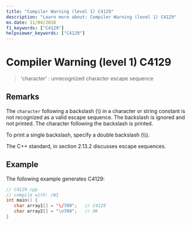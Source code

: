 ```yaml
---
title: "Compiler Warning (level 1) C4129"
description: "Learn more about: Compiler Warning (level 1) C4129"
ms.date: 11/04/2016
f1_keywords: ["C4129"]
helpviewer_keywords: ["C4129"]
---
```

# Compiler Warning (level 1) C4129

> 'character' : unrecognized character escape sequence

## Remarks

The `character` following a backslash (\\) in a character or string constant is not recognized as a valid escape sequence. The backslash is ignored and not printed. The character following the backslash is printed.

To print a single backslash, specify a double backslash (\\\\).

The C++ standard, in section 2.13.2 discusses escape sequences.

## Example

The following example generates C4129:

```cpp
// C4129.cpp
// compile with: /W1
int main() {
   char array1[] = "\/709";   // C4129
   char array2[] = "\n709";   // OK
}
```
